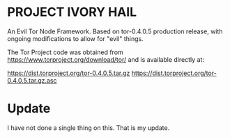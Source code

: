 # PROJECT IVORY HAIL
An Evil Tor Node Framework. Based on tor-0.4.0.5 production release, with ongoing modifications to allow for "evil" things.

The Tor Project code was obtained from https://www.torproject.org/download/tor/ and is available directly at:

https://dist.torproject.org/tor-0.4.0.5.tar.gz
https://dist.torproject.org/tor-0.4.0.5.tar.gz.asc 

# Update

I have not done a single thing on this. That is my update.
